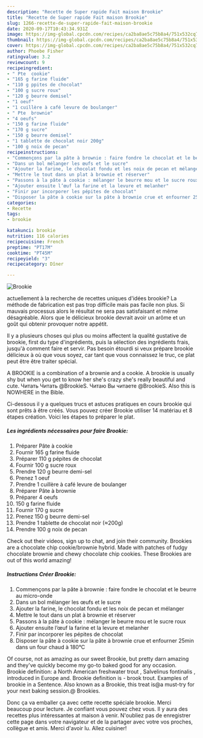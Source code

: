 ```yaml
---
description: "Recette de Super rapide Fait maison Brookie"
title: "Recette de Super rapide Fait maison Brookie"
slug: 1266-recette-de-super-rapide-fait-maison-brookie
date: 2020-09-17T10:43:34.931Z
image: https://img-global.cpcdn.com/recipes/ca2ba8ae5c75b8a4/751x532cq70/brookie-photo-principale-de-la-recette.jpg
thumbnail: https://img-global.cpcdn.com/recipes/ca2ba8ae5c75b8a4/751x532cq70/brookie-photo-principale-de-la-recette.jpg
cover: https://img-global.cpcdn.com/recipes/ca2ba8ae5c75b8a4/751x532cq70/brookie-photo-principale-de-la-recette.jpg
author: Phoebe Fisher
ratingvalue: 3.2
reviewcount: 9
recipeingredient:
- " Pte  cookie"
- "165 g farine fluide"
- "110 g ppites de chocolat"
- "100 g sucre roux"
- "120 g beurre demisel"
- "1 oeuf"
- "1 cuillère à café levure de boulanger"
- " Pte  brownie"
- "4 oeufs"
- "150 g farine fluide"
- "170 g sucre"
- "150 g beurre demisel"
- "1 tablette de chocolat noir 200g"
- "100 g noix de pecan"
recipeinstructions:
- "Commençons par la pâte à brownie : faire fondre le chocolat et le beurre au micro-onde"
- "Dans un bol mélanger les œufs et le sucre"
- "Ajouter la farine, le chocolat fondu et les noix de pecan et mélanger"
- "Mettre le tout dans un plat à brownie et réserver"
- "Passons à la pâte à cookie : mélanger le beurre mou et le sucre roux"
- "Ajouter ensuite l’œuf la farine et la levure et melanher"
- "Finir par incorporer les pépites de chocolat"
- "Disposer la pâte à cookie sur la pâte à brownie crue et enfourner 25min dans un four chaud à 180°C"
categories:
- Recette
tags:
- brookie

katakunci: brookie 
nutrition: 116 calories
recipecuisine: French
preptime: "PT17M"
cooktime: "PT45M"
recipeyield: "3"
recipecategory: Dîner

---
```



![Brookie](https://img-global.cpcdn.com/recipes/ca2ba8ae5c75b8a4/751x532cq70/brookie-photo-principale-de-la-recette.jpg)

actuellement à la recherche de recettes uniques d'idées brookie? La méthode de fabrication est pas trop difficile mais pas facile non plus. Si mauvais processus alors le résultat ne sera pas satisfaisant et même désagréable. Alors que le délicieux brookie devrait avoir un arôme et un goût qui obtenir provoquer notre appétit.

Il y a plusieurs choses qui plus ou moins affectent la qualité gustative de brookie, first du type d'ingrédients, puis la sélection des ingrédients frais, jusqu'à comment faire et servir. Pas besoin étourdi si veux prépare brookie délicieux à où que vous soyez, car tant que vous connaissez le truc, ce plat peut être être traiter spécial.

A BROOKIE is a combination of a brownie and a cookie. A brookie is usually shy but when you get to know her she&#39;s crazy she&#39;s really beautiful and cute. Читать Читать @BrookieS. Читаю Вы читаете @BrookieS. Also this is NOWHERE in the Bible.


Ci-dessous il y a quelques trucs et astuces pratiques en cours brookie qui sont prêts à être créés. Vous pouvez créer Brookie utiliser 14 matériau et 8 étapes création. Voici les étapes to préparer le plat.

<!--inarticleads1-->

##### Les ingrédients nécessaires pour faire Brookie:

1. Préparer  Pâte à cookie
1. Fournir 165 g farine fluide
1. Préparer 110 g pépites de chocolat
1. Fournir 100 g sucre roux
1. Prendre 120 g beurre demi-sel
1. Prenez 1 oeuf
1. Prendre 1 cuillère à café levure de boulanger
1. Préparer  Pâte à brownie
1. Préparer 4 oeufs
1.  150 g farine fluide
1. Fournir 170 g sucre
1. Prenez 150 g beurre demi-sel
1. Prendre 1 tablette de chocolat noir (≈200g)
1. Prendre 100 g noix de pecan


Check out their videos, sign up to chat, and join their community. Brookies are a chocolate chip cookie/brownie hybrid. Made with patches of fudgy chocolate brownie and chewy chocolate chip cookies. These Brookies are out of this world amazing! 

<!--inarticleads2-->

##### Instructions Créer Brookie:

1. Commençons par la pâte à brownie : faire fondre le chocolat et le beurre au micro-onde
1. Dans un bol mélanger les œufs et le sucre
1. Ajouter la farine, le chocolat fondu et les noix de pecan et mélanger
1. Mettre le tout dans un plat à brownie et réserver
1. Passons à la pâte à cookie : mélanger le beurre mou et le sucre roux
1. Ajouter ensuite l’œuf la farine et la levure et melanher
1. Finir par incorporer les pépites de chocolat
1. Disposer la pâte à cookie sur la pâte à brownie crue et enfourner 25min dans un four chaud à 180°C


Of course, not as amazing as our sweet Brookie, but pretty darn amazing and they&#39;ve quickly become my go-to baked good for any occasion. Brookie definition: a North American freshwater trout , Salvelinus fontinalis , introduced in Europe and. Brookie definition is - brook trout. Examples of brookie in a Sentence. Also known as a Brookie, this treat is@a must-try for your next baking session.@ Brookies. 


Donc ça va emballer ça avec cette recette spéciale brookie. Merci beaucoup pour lecture. Je confiant vous pouvez chez vous. Il y aura des recettes plus  intéressantes at maison à venir. N'oubliez pas de enregistrer cette page dans votre navigateur et de la partager avec votre vos proches, collègue et amis. Merci d'avoir lu. Allez cuisiner!

